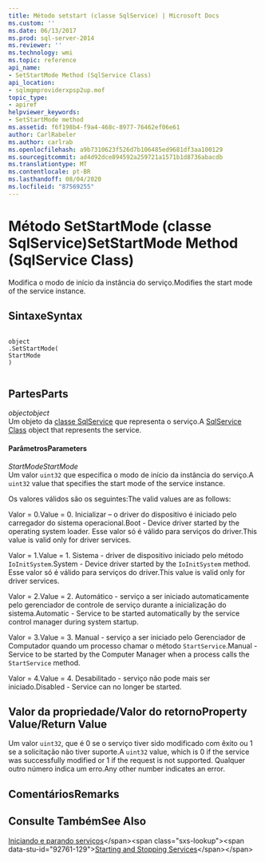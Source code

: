 ```yaml
---
title: Método setstart (classe SqlService) | Microsoft Docs
ms.custom: ''
ms.date: 06/13/2017
ms.prod: sql-server-2014
ms.reviewer: ''
ms.technology: wmi
ms.topic: reference
api_name:
- SetStartMode Method (SqlService Class)
api_location:
- sqlmgmproviderxpsp2up.mof
topic_type:
- apiref
helpviewer_keywords:
- SetStartMode method
ms.assetid: f6f198b4-f9a4-468c-8977-76462ef06e61
author: CarlRabeler
ms.author: carlrab
ms.openlocfilehash: a9b7310623f526d7b106485ed9681df3aa100129
ms.sourcegitcommit: ad4d92dce894592a259721a1571b1d8736abacdb
ms.translationtype: MT
ms.contentlocale: pt-BR
ms.lasthandoff: 08/04/2020
ms.locfileid: "87569255"
---
```

# <a name="setstartmode-method-sqlservice-class"></a><span data-ttu-id="92761-102">Método SetStartMode (classe SqlService)</span><span class="sxs-lookup"><span data-stu-id="92761-102">SetStartMode Method (SqlService Class)</span></span>
  <span data-ttu-id="92761-103">Modifica o modo de início da instância do serviço.</span><span class="sxs-lookup"><span data-stu-id="92761-103">Modifies the start mode of the service instance.</span></span>  
  
## <a name="syntax"></a><span data-ttu-id="92761-104">Sintaxe</span><span class="sxs-lookup"><span data-stu-id="92761-104">Syntax</span></span>  
  
```  
  
object  
.SetStartMode(  
StartMode  
)  
  
```  
  
## <a name="parts"></a><span data-ttu-id="92761-105">Partes</span><span class="sxs-lookup"><span data-stu-id="92761-105">Parts</span></span>  
 <span data-ttu-id="92761-106">*object*</span><span class="sxs-lookup"><span data-stu-id="92761-106">*object*</span></span>  
 <span data-ttu-id="92761-107">Um objeto da [classe SqlService](sqlservice-class.md) que representa o serviço.</span><span class="sxs-lookup"><span data-stu-id="92761-107">A [SqlService Class](sqlservice-class.md) object that represents the service.</span></span>  
  
#### <a name="parameters"></a><span data-ttu-id="92761-108">Parâmetros</span><span class="sxs-lookup"><span data-stu-id="92761-108">Parameters</span></span>  
 <span data-ttu-id="92761-109">*StartMode*</span><span class="sxs-lookup"><span data-stu-id="92761-109">*StartMode*</span></span>  
 <span data-ttu-id="92761-110">Um valor `uint32` que especifica o modo de início da instância do serviço.</span><span class="sxs-lookup"><span data-stu-id="92761-110">A `uint32` value that specifies the start mode of the service instance.</span></span>  
  
 <span data-ttu-id="92761-111">Os valores válidos são os seguintes:</span><span class="sxs-lookup"><span data-stu-id="92761-111">The valid values are as follows:</span></span>  
  
 <span data-ttu-id="92761-112">Valor = 0.</span><span class="sxs-lookup"><span data-stu-id="92761-112">Value = 0.</span></span> <span data-ttu-id="92761-113">Inicializar – o driver do dispositivo é iniciado pelo carregador do sistema operacional.</span><span class="sxs-lookup"><span data-stu-id="92761-113">Boot - Device driver started by the operating system loader.</span></span> <span data-ttu-id="92761-114">Esse valor só é válido para serviços do driver.</span><span class="sxs-lookup"><span data-stu-id="92761-114">This value is valid only for driver services.</span></span>  
  
 <span data-ttu-id="92761-115">Valor = 1.</span><span class="sxs-lookup"><span data-stu-id="92761-115">Value = 1.</span></span> <span data-ttu-id="92761-116">Sistema - driver de dispositivo iniciado pelo método `IoInitSystem`.</span><span class="sxs-lookup"><span data-stu-id="92761-116">System - Device driver started by the `IoInitSystem` method.</span></span> <span data-ttu-id="92761-117">Esse valor só é válido para serviços do driver.</span><span class="sxs-lookup"><span data-stu-id="92761-117">This value is valid only for driver services.</span></span>  
  
 <span data-ttu-id="92761-118">Valor = 2.</span><span class="sxs-lookup"><span data-stu-id="92761-118">Value = 2.</span></span> <span data-ttu-id="92761-119">Automático - serviço a ser iniciado automaticamente pelo gerenciador de controle de serviço durante a inicialização do sistema.</span><span class="sxs-lookup"><span data-stu-id="92761-119">Automatic - Service to be started automatically by the service control manager during system startup.</span></span>  
  
 <span data-ttu-id="92761-120">Valor = 3.</span><span class="sxs-lookup"><span data-stu-id="92761-120">Value = 3.</span></span> <span data-ttu-id="92761-121">Manual - serviço a ser iniciado pelo Gerenciador de Computador quando um processo chamar o método `StartService`.</span><span class="sxs-lookup"><span data-stu-id="92761-121">Manual - Service to be started by the Computer Manager when a process calls the `StartService` method.</span></span>  
  
 <span data-ttu-id="92761-122">Valor = 4.</span><span class="sxs-lookup"><span data-stu-id="92761-122">Value = 4.</span></span> <span data-ttu-id="92761-123">Desabilitado - serviço não pode mais ser iniciado.</span><span class="sxs-lookup"><span data-stu-id="92761-123">Disabled - Service can no longer be started.</span></span>  
  
## <a name="property-valuereturn-value"></a><span data-ttu-id="92761-124">Valor da propriedade/Valor do retorno</span><span class="sxs-lookup"><span data-stu-id="92761-124">Property Value/Return Value</span></span>  
 <span data-ttu-id="92761-125">Um valor `uint32`, que é 0 se o serviço tiver sido modificado com êxito ou 1 se a solicitação não tiver suporte.</span><span class="sxs-lookup"><span data-stu-id="92761-125">A `uint32` value, which is 0 if the service was successfully modified or 1 if the request is not supported.</span></span> <span data-ttu-id="92761-126">Qualquer outro número indica um erro.</span><span class="sxs-lookup"><span data-stu-id="92761-126">Any other number indicates an error.</span></span>  
  
## <a name="remarks"></a><span data-ttu-id="92761-127">Comentários</span><span class="sxs-lookup"><span data-stu-id="92761-127">Remarks</span></span>  
  
## <a name="see-also"></a><span data-ttu-id="92761-128">Consulte Também</span><span class="sxs-lookup"><span data-stu-id="92761-128">See Also</span></span>  
 <span data-ttu-id="92761-129">[Iniciando e parando serviços](https://technet.microsoft.com/library/ms174886\(v=sql.105\).aspx)</span><span class="sxs-lookup"><span data-stu-id="92761-129">[Starting and Stopping Services](https://technet.microsoft.com/library/ms174886\(v=sql.105\).aspx)</span></span>  
  
  
